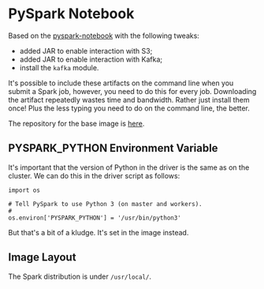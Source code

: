# PySpark Notebook

Based on the [pyspark-notebook](https://hub.docker.com/r/jupyter/pyspark-notebook/) with the following tweaks:

- added JAR to enable interaction with S3;
- added JAR to enable interaction with Kafka;
- install the `kafka` module.

It's possible to include these artifacts on the command line when you submit a Spark job, however, you need to do this for every job. Downloading the artifact repeatedly wastes time and bandwidth. Rather just install them once! Plus the less typing you need to do on the command line, the better.

The repository for the base image is [here](https://github.com/jupyter/docker-stacks).

## PYSPARK_PYTHON Environment Variable

It's important that the version of Python in the driver is the same as on the cluster. We can do this in the driver script as follows:

```
import os

# Tell PySpark to use Python 3 (on master and workers).
#
os.environ['PYSPARK_PYTHON'] = '/usr/bin/python3'
```

But that's a bit of a kludge. It's set in the image instead.

## Image Layout

The Spark distribution is under `/usr/local/`.
